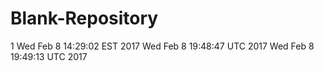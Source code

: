 # Blank-Repository
1
Wed Feb 8 14:29:02 EST 2017
Wed Feb 8 19:48:47 UTC 2017
Wed Feb 8 19:49:13 UTC 2017
